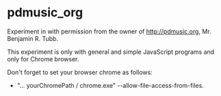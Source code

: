 # pdmusic_org
Experiment in with permission from the owner of http://pdmusic.org, Mr. Benjamin R. Tubb.

This experiment is only with general and simple JavaScript programs and only for Chrome browser.

Don't forget to set your browser chrome as follows:
- "... yourChromePath / chrome.exe" --allow-file-access-from-files.
